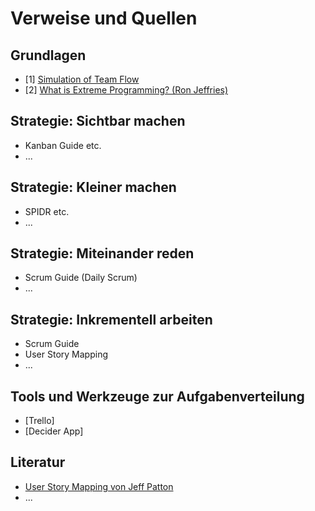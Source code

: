 # Verweise und Quellen

## Grundlagen

- [1] [Simulation of Team Flow](https://www.youtube.com/watch?v=bhpQKA9XYcE)
- [2] [What is Extreme Programming? (Ron Jeffries)](https://ronjeffries.com/xprog/what-is-extreme-programming/)

## Strategie: Sichtbar machen

- Kanban Guide etc.
- ...

## Strategie: Kleiner machen

- SPIDR etc.
- ...

## Strategie: Miteinander reden

- Scrum Guide (Daily Scrum)
- ...

## Strategie: Inkrementell arbeiten

- Scrum Guide
- User Story Mapping
- ...

## Tools und Werkzeuge zur Aufgabenverteilung

- [Trello]
- [Decider App]

## Literatur

- [User Story Mapping von Jeff Patton]()
- ...
